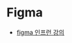 # Figma

* [figma 인프런 강의](https://www.inflearn.com/course/%ED%94%BC%EA%B7%B8%EB%A7%88-%EC%9E%85%EB%AC%B8-%EC%9D%B8%ED%94%84%EB%9F%B0-%EC%98%A4%EB%A6%AC%EC%A7%80%EB%84%90/dashboard)
